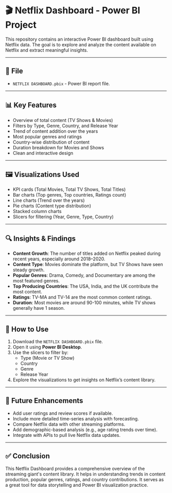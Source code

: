 # 🎬 Netflix Dashboard - Power BI Project

This repository contains an interactive Power BI dashboard built using Netflix data. The goal is to explore and analyze the content available on Netflix and extract meaningful insights.

---

## 📂 File

- `NETFLIX DASHBOARD.pbix` - Power BI report file.

---

## 📊 Key Features

- Overview of total content (TV Shows & Movies)
- Filters by Type, Genre, Country, and Release Year
- Trend of content addition over the years
- Most popular genres and ratings
- Country-wise distribution of content
- Duration breakdown for Movies and Shows
- Clean and interactive design

---

## 🖼️ Visualizations Used

- KPI cards (Total Movies, Total TV Shows, Total Titles)
- Bar charts (Top genres, Top countries, Ratings count)
- Line charts (Trend over the years)
- Pie charts (Content type distribution)
- Stacked column charts
- Slicers for filtering (Year, Genre, Type, Country)

---

## 🔍 Insights & Findings

- **Content Growth**: The number of titles added on Netflix peaked during recent years, especially around 2018–2020.
- **Content Type**: Movies dominate the platform, but TV Shows have seen steady growth.
- **Popular Genres**: Drama, Comedy, and Documentary are among the most featured genres.
- **Top Producing Countries**: The USA, India, and the UK contribute the most content.
- **Ratings**: TV-MA and TV-14 are the most common content ratings.
- **Duration**: Most movies are around 90-100 minutes, while TV shows generally have 1 season.

---

## 🚀 How to Use

1. Download the `NETFLIX DASHBOARD.pbix` file.
2. Open it using **Power BI Desktop**.
3. Use the slicers to filter by:
   - Type (Movie or TV Show)
   - Country
   - Genre
   - Release Year
4. Explore the visualizations to get insights on Netflix’s content library.

---

## 🔮 Future Enhancements

- Add user ratings and review scores if available.
- Include more detailed time-series analysis with forecasting.
- Compare Netflix data with other streaming platforms.
- Add demographic-based analysis (e.g., age rating trends over time).
- Integrate with APIs to pull live Netflix data updates.

---

## ✅ Conclusion

This Netflix Dashboard provides a comprehensive overview of the streaming giant's content library. It helps in understanding trends in content production, popular genres, ratings, and country contributions. It serves as a great tool for data storytelling and Power BI visualization practice.

